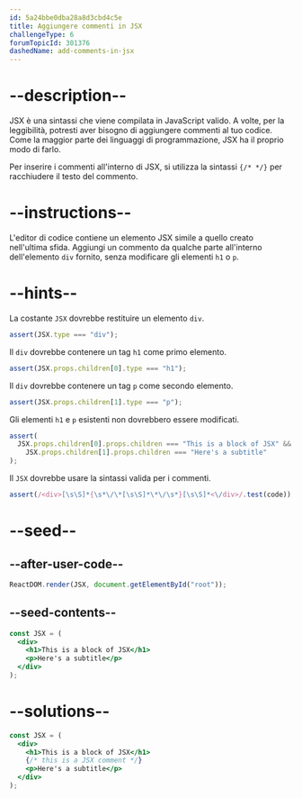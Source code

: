 ```yaml
---
id: 5a24bbe0dba28a8d3cbd4c5e
title: Aggiungere commenti in JSX
challengeType: 6
forumTopicId: 301376
dashedName: add-comments-in-jsx
---
```


# --description--

JSX è una sintassi che viene compilata in JavaScript valido. A volte, per la leggibilità, potresti aver bisogno di aggiungere commenti al tuo codice. Come la maggior parte dei linguaggi di programmazione, JSX ha il proprio modo di farlo.

Per inserire i commenti all'interno di JSX, si utilizza la sintassi `{/* */}` per racchiudere il testo del commento.

# --instructions--

L'editor di codice contiene un elemento JSX simile a quello creato nell'ultima sfida. Aggiungi un commento da qualche parte all'interno dell'elemento `div` fornito, senza modificare gli elementi `h1` o `p`.

# --hints--

La costante `JSX` dovrebbe restituire un elemento `div`.

```js
assert(JSX.type === "div");
```

Il `div` dovrebbe contenere un tag `h1` come primo elemento.

```js
assert(JSX.props.children[0].type === "h1");
```

Il `div` dovrebbe contenere un tag `p` come secondo elemento.

```js
assert(JSX.props.children[1].type === "p");
```

Gli elementi `h1` e `p` esistenti non dovrebbero essere modificati.

```js
assert(
  JSX.props.children[0].props.children === "This is a block of JSX" &&
    JSX.props.children[1].props.children === "Here's a subtitle"
);
```

Il `JSX` dovrebbe usare la sintassi valida per i commenti.

```js
assert(/<div>[\s\S]*{\s*\/\*[\s\S]*\*\/\s*}[\s\S]*<\/div>/.test(code));
```

# --seed--

## --after-user-code--

```jsx
ReactDOM.render(JSX, document.getElementById("root"));
```

## --seed-contents--

```jsx
const JSX = (
  <div>
    <h1>This is a block of JSX</h1>
    <p>Here's a subtitle</p>
  </div>
);
```

# --solutions--

```jsx
const JSX = (
  <div>
    <h1>This is a block of JSX</h1>
    {/* this is a JSX comment */}
    <p>Here's a subtitle</p>
  </div>
);
```
